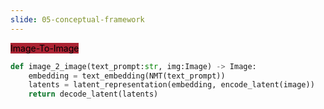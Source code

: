 ```yaml
---
slide: 05-conceptual-framework 
---
```


<div style="text-align: left">
    <mark style="background-color: #ab2333!important"> 
        Image-To-Image
    </mark> 
</div>


```python
def image_2_image(text_prompt:str, img:Image) -> Image:
    embedding = text_embedding(NMT(text_prompt))
    latents = latent_representation(embedding, encode_latent(image))
    return decode_latent(latents)
```
